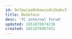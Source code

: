 ```yaml
---
id: 9o7pwjaa0nbowzsds1babv3
title: Bookface
desc: 'YC internal forum'
updated: 1651876974238
created: 1651876967451
---
```


